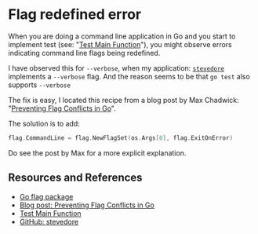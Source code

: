 # Flag redefined error

When you are doing a command line application in Go and you start to implement test (see: "[Test Main Function](test_main_function.md)"), you might observe errors indicating command line flags being redefined.

I have observed this for `--verbose`, when my application: [`stevedore`][STEVEDORE] implements a `--verbose` flag. And the reason seems to be that `go test` also supports `--verbose`

The fix is easy, I located this recipe from a blog post by Max Chadwick: "[Preventing Flag Conflicts in Go][MAX]".

The solution is to add:

```go
flag.CommandLine = flag.NewFlagSet(os.Args[0], flag.ExitOnError)
```

Do see the post by Max for a more explicit explanation.

## Resources and References

- [Go flag package][FLAG]
- [Blog post: Preventing Flag Conflicts in Go][MAX]
- [Test Main Function](test_main_function.md)
- [GitHub: stevedore][STEVEDORE]

[MAX]: https://maxchadwick.xyz/blog/preventing-flag-conflicts-in-go
[FLAG]: https://pkg.go.dev/flag
[STEVEDORE]: https://github.com/jonasbn/stevedore
